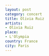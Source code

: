 ```yaml
---
layout: post
category: concert
title: Olivia Ruiz
artists: 
- Olivia Ruiz
place: 
- L'Olympia
country: France
city: Paris
---
```



